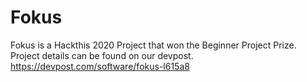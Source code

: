 # Fokus
Fokus is a Hackthis 2020 Project that won the Beginner Project Prize. Project details can be found on our devpost.
https://devpost.com/software/fokus-l615a8

